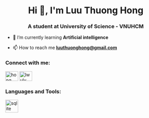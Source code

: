 <h1 align="center">Hi 👋, I'm Luu Thuong Hong</h1>
<h3 align="center">A student at University of Science - VNUHCM</h3>

- 🌱 I’m currently learning **Artificial intelligence**

- 📫 How to reach me **luuthuonghong@gmail.com**

<h3 align="left">Connect with me:</h3>
<p align="left">
<a href="https://linkedin.com/in/hong luu" target="blank"><img align="center" src="https://raw.githubusercontent.com/rahuldkjain/github-profile-readme-generator/master/src/images/icons/Social/linked-in-alt.svg" alt="hong luu" height="30" width="40" /></a>
<a href="https://www.leetcode.com/lwuly" target="blank"><img align="center" src="https://raw.githubusercontent.com/rahuldkjain/github-profile-readme-generator/master/src/images/icons/Social/leet-code.svg" alt="lwuly" height="30" width="40" /></a>
</p>

<h3 align="left">Languages and Tools:</h3>
<p align="left"> <a href="https://www.sqlite.org/" target="_blank" rel="noreferrer"> <img src="https://www.vectorlogo.zone/logos/sqlite/sqlite-icon.svg" alt="sqlite" width="40" height="40"/> </a> </p>
